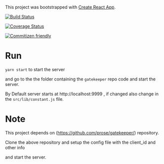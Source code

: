 This project was bootstrapped with [Create React App](https://github.com/facebookincubator/create-react-app).

[![Build Status](https://travis-ci.org/kaushiknishchay/Github-API-React.svg?branch=master)](https://travis-ci.org/kaushiknishchay/Github-API-React)

[![Coverage Status](https://coveralls.io/repos/github/kaushiknishchay/Github-API-React/badge.svg?branch=master)](https://coveralls.io/github/kaushiknishchay/Github-API-React?branch=master)

[![Commitizen friendly](https://img.shields.io/badge/commitizen-friendly-brightgreen.svg)](http://commitizen.github.io/cz-cli/)

# Run

`yarn start` to start the server

and go to the the folder containing the `gatekeeper` repo code and start the server.

By Default server starts at http://localhost:9999 , if changed also change in the `src/lib/constant.js` file.

# Note

This project depends on (https://github.com/prose/gatekeeper/) repository.

Clone the above repository and setup the config file with the client_id and other info

and start the server.